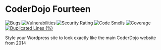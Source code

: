 # CoderDojo Fourteen

[![Bugs](https://sonarcloud.io/api/project_badges/measure?project=codeclubkinsale_coderdojofourteen&metric=bugs)](https://sonarcloud.io/summary/new_code?id=codeclubkinsale_coderdojofourteen)
[![Vulnerabilities](https://sonarcloud.io/api/project_badges/measure?project=codeclubkinsale_coderdojofourteen&metric=vulnerabilities)](https://sonarcloud.io/summary/new_code?id=codeclubkinsale_coderdojofourteen)
[![Security Rating](https://sonarcloud.io/api/project_badges/measure?project=codeclubkinsale_coderdojofourteen&metric=security_rating)](https://sonarcloud.io/summary/new_code?id=codeclubkinsale_coderdojofourteen)
[![Code Smells](https://sonarcloud.io/api/project_badges/measure?project=codeclubkinsale_coderdojofourteen&metric=code_smells)](https://sonarcloud.io/summary/new_code?id=codeclubkinsale_coderdojofourteen)
[![Coverage](https://sonarcloud.io/api/project_badges/measure?project=codeclubkinsale_coderdojofourteen&metric=coverage)](https://sonarcloud.io/summary/new_code?id=codeclubkinsale_coderdojofourteen)
[![Duplicated Lines (%)](https://sonarcloud.io/api/project_badges/measure?project=codeclubkinsale_coderdojofourteen&metric=duplicated_lines_density)](https://sonarcloud.io/summary/new_code?id=codeclubkinsale_coderdojofourteen)

Style your Wordpress site to look exactly like the main CoderDojo website from 2014
